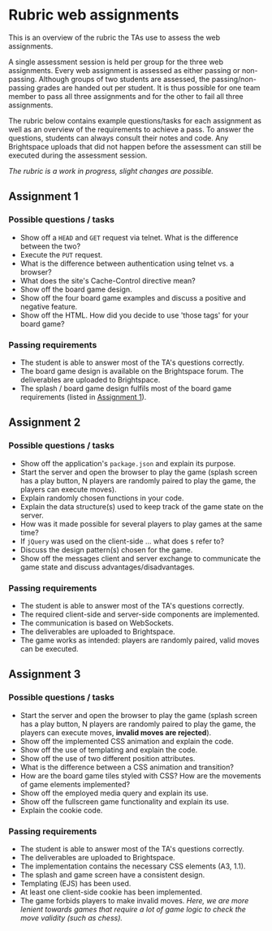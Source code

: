 # Rubric web assignments

This is an overview of the rubric the TAs use to assess the web assignments.

A single assessment session is held per group for the three web assignments. Every web assignment is assessed as either passing or non-passing. Although groups of two students are assessed, the passing/non-passing grades are handed out per student. It is thus possible for one team member to pass all three assignments and for the other to fail all three assignments.

The rubric below contains example questions/tasks for each assignment as well as an overview of the requirements to achieve a pass. To answer the questions, students can always consult their notes and code. Any Brightspace uploads that did not happen before the assessment can still be executed during the assessment session.

*The rubric is a work in progress, slight changes are possible.*

## Assignment 1

### Possible questions / tasks

- Show off a `HEAD` and `GET` request via telnet. What is the difference between the two?
- Execute the `PUT` request.
- What is the difference between authentication using telnet vs. a browser?
- What does the site's Cache-Control directive mean?
- Show off the board game design.
- Show off the four board game examples and discuss a positive and negative feature.
- Show off the HTML. How did you decide to use 'those tags' for your board game?

### Passing requirements

- The student is able to answer most of the TA's questions correctly.
- The board game design is available on the Brightspace forum. The deliverables are uploaded to Brightspace.
- The splash / board game design fulfils most of the board game requirements (listed in [Assignment 1](Assignment-1.md)).

## Assignment 2

### Possible questions / tasks

- Show off the application's `package.json` and explain its purpose.
- Start the server and open the browser to play the game (splash screen has a play button, N players are randomly paired to play the game, the players can execute moves).
- Explain randomly chosen functions in your code.
- Explain the data structure(s) used to keep track of the game state on the server.
- How was it made possible for several players to play games at the same time?
- If `jQuery` was used on the client-side ... what does `$` refer to? 
- Discuss the design pattern(s) chosen for the game.
- Show off the messages client and server exchange to communicate the game state and discuss advantages/disadvantages.

### Passing requirements

- The student is able to answer most of the TA's questions correctly.
- The required client-side and server-side components are implemented.
- The communication is based on WebSockets.
- The deliverables are uploaded to Brightspace.
- The game works as intended: players are randomly paired, valid moves can be executed.


## Assignment 3

### Possible questions / tasks

- Start the server and open the browser to play the game (splash screen has a play button, N players are randomly paired to play the game, the players can execute moves, **invalid moves are rejected**).
- Show off the implemented CSS animation and explain the code.
- Show off the use of templating and explain the code.
- Show off the use of two different position attributes.
- What is the difference between a CSS animation and transition?
- How are the board game tiles styled with CSS? How are the movements of game elements implemented?
- Show off the employed media query and explain its use.
- Show off the fullscreen game functionality and explain its use.
- Explain the cookie code.

### Passing requirements

- The student is able to answer most of the TA's questions correctly.
- The deliverables are uploaded to Brightspace.
- The implementation contains the necessary CSS elements (A3, 1.1).
- The splash and game screen have a consistent design.
- Templating (EJS) has been used.
- At least one client-side cookie has been implemented.
- The game forbids players to make invalid moves. *Here, we are more lenient towards games that require a lot of game logic to check the move validity (such as chess).*



